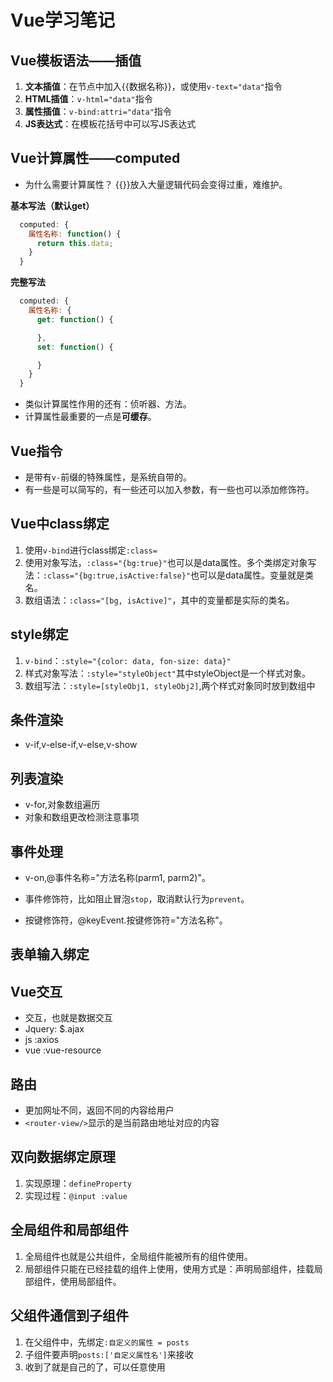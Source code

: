# Vue学习笔记
## Vue模板语法——插值

1. **文本插值**：在节点中加入{{数据名称}}，或使用`v-text="data"`指令
2. **HTML插值**：`v-html="data"`指令
3. **属性插值**：`v-bind:attri="data"`指令
4. **JS表达式**：在模板花括号中可以写JS表达式

## Vue计算属性——computed

- 为什么需要计算属性？
{{}}放入大量逻辑代码会变得过重，难维护。

**基本写法（默认get）**
```JavaScript
  computed: {
    属性名称: function() {
      return this.data;
    }
  }
```
**完整写法**
```JavaScript
  computed: {
    属性名称: {
      get: function() {

      },
      set: function() {

      }
    }
  }
```
- 类似计算属性作用的还有：侦听器、方法。
- 计算属性最重要的一点是**可缓存**。

## Vue指令

- 是带有`v-`前缀的特殊属性，是系统自带的。
- 有一些是可以简写的，有一些还可以加入参数，有一些也可以添加修饰符。

## Vue中class绑定

1. 使用`v-bind`进行class绑定`:class=`
2. 使用对象写法，`:class="{bg:true}"`也可以是data属性。多个类绑定对象写法：`:class="{bg:true,isActive:false}"`也可以是data属性。变量就是类名。
3. 数组语法：`:class="[bg, isActive]"`，其中的变量都是实际的类名。

## style绑定
1. `v-bind`：`:style="{color: data, fon-size: data}"`
2. 样式对象写法：`:style="styleObject"`其中styleObject是一个样式对象。
3. 数组写法：`:style=[styleObj1, styleObj2]`,两个样式对象同时放到数组中

## 条件渲染

- v-if,v-else-if,v-else,v-show

## 列表渲染

- v-for,对象数组遍历
- 对象和数组更改检测注意事项

## 事件处理

- v-on,@事件名称="方法名称(parm1, parm2)"。

- 事件修饰符，比如阻止冒泡`stop`，取消默认行为`prevent`。

- 按键修饰符，@keyEvent.按键修饰符="方法名称"。

## 表单输入绑定

## Vue交互

- 交互，也就是数据交互
- Jquery: $.ajax
- js :axios
- vue :vue-resource

## 路由

- 更加网址不同，返回不同的内容给用户
- `<router-view/>`显示的是当前路由地址对应的内容

## 双向数据绑定原理

1. 实现原理：`defineProperty`
2. 实现过程：`@input :value`

## 全局组件和局部组件

1. 全局组件也就是公共组件，全局组件能被所有的组件使用。
2. 局部组件只能在已经挂载的组件上使用，使用方式是：声明局部组件，挂载局部组件，使用局部组件。

## 父组件通信到子组件

1. 在父组件中，先绑定`:自定义的属性 = posts`
2. 子组件要声明`posts:['自定义属性名']`来接收
3. 收到了就是自己的了，可以任意使用
